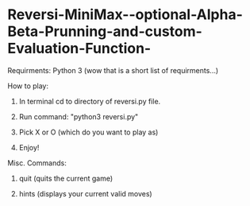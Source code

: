 Reversi-MiniMax--optional-Alpha-Beta-Prunning-and-custom-Evaluation-Function-
=============================================================================

Requirments: Python 3 (wow that is a short list of requirments...)

How to play:

1. In terminal cd to directory of reversi.py file. 

2. Run command: "python3 reversi.py"

3. Pick X or O (which do you want to play as)

4. Enjoy!

Misc. Commands: 

1. quit (quits the current game)

2. hints (displays your current valid moves)
